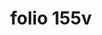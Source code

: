 ---
layout: edition
title: folio 155v
manuscript: Turin, Biblioteca Nazionale, MS N.III.19
sigla: T
iip: t155v.tif
milestone: 310
---